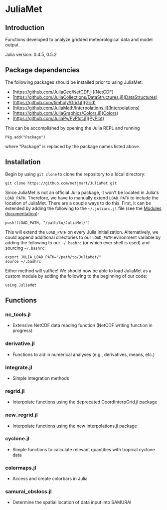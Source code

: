 # JuliaMet

## Introduction

Functions developed to analyze gridded meteorological data and model output. 

Julia version: 0.4.5, 0.5.2 

## Package dependencies 

The following packages should be installed prior to using JuliaMet:

* [https://github.com/JuliaGeo/NetCDF.jl](NetCDF)
* [https://github.com/JuliaCollections/DataStructures.jl](DataStructures)
* [https://github.com/timholy/Grid.jl](Grid)
* [https://github.com/JuliaMath/Interpolations.jl](Interpolations)
* [https://github.com/JuliaGraphics/Colors.jl](Colors)
* [https://github.com/JuliaPy/PyPlot.jl](PyPlot)

This can be accomplished by opening the Julia REPL and running
```
Pkg.add("Package")
```
where "Package" is replaced by the package names listed above.

## Installation

Begin by using `git clone` to clone the repository to a local directory:
```
git clone https://github.com/metjmart/JuliaMet.git
```

Since JuliaMet is not an official Julia package, it won't be located in 
Julia's `LOAD_PATH`. Therefore, we have to manually extend `LOAD_PATH` to 
include the location of JuliaMet. There are a couple ways to do this. 
First, it can be extended by adding the following to the `~/.juliarc.jl` file 
(see the [Modules documentation](https://docs.julialang.org/en/stable/manual/modules/)):
```
push!(LOAD_PATH, "/path/to/JuliaMet/")
```
This will extend the `LOAD_PATH` on every Julia initialization. Alternatively, 
we could append additional directories to our `LOAD_PATH` evironment variable 
by adding the following to our `~/.bashrc` (or which ever shell is used) and 
sourcing `~/.bashrc`:
```
export JULIA_LOAD_PATH="/path/to/JuliaMet/"
source ~/.bashrc
```
Either method will suffice! We should now be able to load JuliaMet as a custom
module by adding the following to the beginning of our code:
```
using JuliaMet
```

## Functions

### nc_tools.jl 
* Extensive NetCDF data reading function (NetCDF writing function in progress)

### derivative.jl 
* Functions to aid in numerical analyses (e.g., derivatives, means, etc.)

### integrate.jl
* Simple integration methods

### regrid.jl 
* Interpolate functions using the deprecated CoordInterpGrid.jl package 

### new_regrid.jl 
* Interpolate functions using the new Interpolations.jl package

### cyclone.jl 
* Simple functions to calculate relevant quantities with tropical cyclone data

### colormaps.jl 
* Access and create colorbars in Julia

### samurai_obslocs.jl 
* Determine the spatial location of data input into SAMURAI



